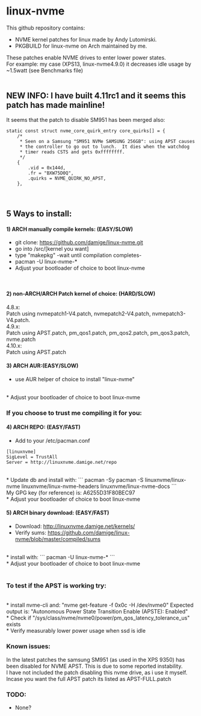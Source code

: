 # linux-nvme

This github repository contains: <br /> 
* NVME kernel patches for linux made by Andy Lutomirski. <br /> 
* PKGBUILD for linux-nvme on Arch maintained by me. <br /> 

These patches enable NVME drives to enter lower power states.<br />
For example: my case (XPS13, linux-nvme4.9.0) it decreases idle usage by ~1.5watt (see Benchmarks file)<br />
<br />

## NEW INFO: I have built 4.11rc1 and it seems this patch has made mainline!
It seems that the patch to disable SM951 has been merged also:

```
static const struct nvme_core_quirk_entry core_quirks[] = {
	/*
	 * Seen on a Samsung "SM951 NVMe SAMSUNG 256GB": using APST causes
	 * the controller to go out to lunch.  It dies when the watchdog
	 * timer reads CSTS and gets 0xffffffff.
	 */
	{
		.vid = 0x144d,
		.fr = "BXW75D0Q",
		.quirks = NVME_QUIRK_NO_APST,
	},
```
<br />

## 5 Ways to install:
#### 1) ARCH manually compile kernels: (EASY/SLOW)

* git clone: https://github.com/damige/linux-nvme.git
* go into /src/[kernel you want]
* type "makepkg" -wait until compilation completes-
* pacman -U linux-nvme-*
* Adjust your bootloader of choice to boot linux-nvme
<br />

#### 2) non-ARCH/ARCH Patch kernel of choice: (HARD/SLOW)
4.8.x:<br />
Patch using nvmepatch1-V4.patch, nvmepatch2-V4.patch, nvmepatch3-V4.patch.
<br />
4.9.x:<br />
Patch using APST.patch, pm_qos1.patch, pm_qos2.patch, pm_qos3.patch, nvme.patch
<br />
4.10.x:<br />
Patch using APST.patch
<br />
#### 3) ARCH AUR:(EASY/SLOW)
* use AUR helper of choice to install "linux-nvme"
<br />
* Adjust your bootloader of choice to boot linux-nvme
<br />

### If you choose to trust me compiling it for you:<br />
#### 4) ARCH REPO: (EASY/FAST)<br />
* Add to your /etc/pacman.conf
```
[linuxnvme]
SigLevel = TrustAll
Server = http://linuxnvme.damige.net/repo
```
<br />
* Update db and install with:
```
pacman -Sy
pacman -S linuxnvme/linux-nvme linuxnvme/linux-nvme-headers linuxnvme/linux-nvme-docs
```
<br />
My GPG key (for reference) is: A6255D31F80BEC97
<br />
* Adjust your bootloader of choice to boot linux-nvme
<br />

#### 5) ARCH binary download: (EASY/FAST)
* Download: http://linuxnvme.damige.net/kernels/
* Verify sums: https://github.com/damige/linux-nvme/blob/master/compiled/sums
<br />
* install with:
```
pacman -U linux-nvme-*
```
<br />
* Adjust your bootloader of choice to boot linux-nvme
<br />
<br />

### To test if the APST is working try:
<br />
* install nvme-cli and: "nvme get-feature -f 0x0c -H /dev/nvme0" Expected output is: "Autonomous Power State Transition Enable (APSTE): Enabled"
<br />
* Check if "/sys/class/nvme/nvme0/power/pm_qos_latency_tolerance_us" exists 
<br />
* Verify measurably lower power usage when ssd is idle
<br />

### Known issues:
In the latest patches the samsung SM951 (as used in the XPS 9350) has been disabled for NVME APST.
This is due to some reported instability.<br />
I have not included the patch disabling this nvme drive, as i use it myself. Incase you want the full APST patch its listed as APST-FULL.patch
<br />

### TODO:
* None?
